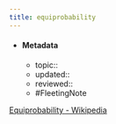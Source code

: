 ```yaml
---
title: equiprobability
---
```


- #### Metadata
	- topic:: 
	- updated:: 
	- reviewed:: 
	- #FleetingNote 

[Equiprobability - Wikipedia](https://en.wikipedia.org/wiki/Equiprobability)